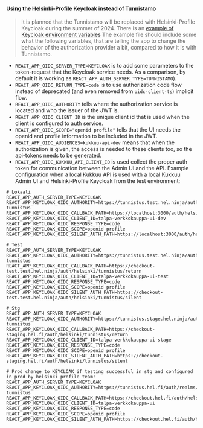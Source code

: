 #### Using the Helsinki-Profile Keycloak instead of Tunnistamo
> It is planned that the Tunnistamo will be replaced with Helsinki-Profile Keycloak during the summer of 2024.
There is an [example of Keycloak environment variables](./.env.local.keycloak-example)
The example file should include some what the following variables, that are telling the app to change the behavior of the authorization provider a bit, compared to how it is with Tunnistamo.
- `REACT_APP_OIDC_SERVER_TYPE=KEYCLOAK` is to add some parameters to the token-request that the Keycloak service needs. As a comparison, by default it is working as `REACT_APP_AUTH_SERVER_TYPE=TUNNISTAMO`).
- `REACT_APP_OIDC_RETURN_TYPE=code` is to use authorization code flow instead of deprecated (and even removed from `oidc-client-ts`) implicit flow.
- `REACT_APP_OIDC_AUTHORITY` tells where the authorization service is located and who the issuer of the JWT is.
- `REACT_APP_OIDC_CLIENT_ID` is the unique client id that is used when the client is configured to auth service.
- `REACT_APP_OIDC_SCOPE="openid profile"` tells that the  UI needs the openid and profile information to be included in the JWT.
- `REACT_APP_OIDC_AUDIENCES=kukkuu-api-dev` means that when the authorization is given, the access is needed to these clients too, so the api-tokens needs to be generated.
- `REACT_APP_OIDC_KUKKUU_API_CLIENT_ID` is used collect the proper auth token for communication between the Admin UI and the API.
  Example configuration when a local Kukkuu API is used with a local Kukkuu Admin UI and Helsinki-Profile Keycloak from the test environment:
```shell
# Lokaali
REACT_APP_AUTH_SERVER_TYPE=KEYCLOAK
REACT_APP_KEYCLOAK_OIDC_AUTHORITY=https://tunnistus.test.hel.ninja/auth/realms/helsinki-tunnistus
REACT_APP_KEYCLOAK_OIDC_CALLBACK_PATH=https://localhost:3000/auth/helsinki/tunnistus/return
REACT_APP_KEYCLOAK_OIDC_CLIENT_ID=talpa-verkkokauppa-ui-dev
REACT_APP_KEYCLOAK_OIDC_RESPONSE_TYPE=code
REACT_APP_KEYCLOAK_OIDC_SCOPE=openid profile
REACT_APP_KEYCLOAK_OIDC_SILENT_AUTH_PATH=https://localhost:3000/auth/helsinki/tunnistus/silent

# Test
REACT_APP_AUTH_SERVER_TYPE=KEYCLOAK
REACT_APP_KEYCLOAK_OIDC_AUTHORITY=https://tunnistus.test.hel.ninja/auth/realms/helsinki-tunnistus
REACT_APP_KEYCLOAK_OIDC_CALLBACK_PATH=https://checkout-test.test.hel.ninja/auth/helsinki/tunnistus/return
REACT_APP_KEYCLOAK_OIDC_CLIENT_ID=talpa-verkkokauppa-ui-test
REACT_APP_KEYCLOAK_OIDC_RESPONSE_TYPE=code
REACT_APP_KEYCLOAK_OIDC_SCOPE=openid profile
REACT_APP_KEYCLOAK_OIDC_SILENT_AUTH_PATH=https://checkout-test.test.hel.ninja/auth/helsinki/tunnistus/silent

# Stg
REACT_APP_AUTH_SERVER_TYPE=KEYCLOAK
REACT_APP_KEYCLOAK_OIDC_AUTHORITY=https://tunnistus.stage.hel.ninja/auth/realms/helsinki-tunnistus
REACT_APP_KEYCLOAK_OIDC_CALLBACK_PATH=https://checkout-staging.hel.fi/auth/helsinki/tunnistus/return
REACT_APP_KEYCLOAK_OIDC_CLIENT_ID=talpa-verkkokauppa-ui-stage
REACT_APP_KEYCLOAK_OIDC_RESPONSE_TYPE=code
REACT_APP_KEYCLOAK_OIDC_SCOPE=openid profile
REACT_APP_KEYCLOAK_OIDC_SILENT_AUTH_PATH=https://checkout-staging.hel.fi/auth/helsinki/tunnistus/silent

# Prod change to KEYCLOAK if testing successful in stg and configured in prod by helsinki profile team!
REACT_APP_AUTH_SERVER_TYPE=KEYCLOAK
REACT_APP_KEYCLOAK_OIDC_AUTHORITY=https://tunnistus.hel.fi/auth/realms/helsinki-tunnistus
REACT_APP_KEYCLOAK_OIDC_CALLBACK_PATH=https://checkout.hel.fi/auth/helsinki/tunnistus/return
REACT_APP_KEYCLOAK_OIDC_CLIENT_ID=talpa-verkkokauppa-ui
REACT_APP_KEYCLOAK_OIDC_RESPONSE_TYPE=code
REACT_APP_KEYCLOAK_OIDC_SCOPE=openid profile
REACT_APP_KEYCLOAK_OIDC_SILENT_AUTH_PATH=https://checkout.hel.fi/auth/helsinki/tunnistus/silent

```